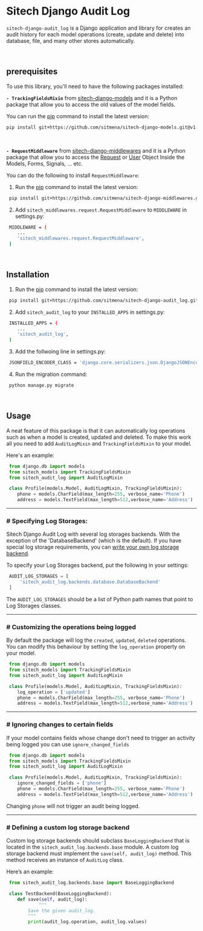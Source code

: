 
# Sitech Django Audit Log
`sitech-django-audit_log` is a Django application and library for creates an audit history for each model operations (create, update and delete) into database, file, and many other stores automatically.

<br/>


## prerequisites
To use this library, you'll need to have the following packages installed:

 **`- TrackingFieldsMixin`** from [sitech-django-models](https://github.com/sitmena/sitech-django-models)  and it is a Python package that allow you to access the old values of the model fields.
 
You can run the [pip](https://pip.pypa.io/en/stable/) command to install the latest version:
 ```bash
 pip install git+https://github.com/sitmena/sitech-django-models.git@v1.0
```

<br>

 **`- RequestMiddleware`** from [sitech-django-middlewares](https://github.com/sitmena/sitech-django-middlewares)  and it is a Python package that allow you to access the [Request](https://docs.djangoproject.com/en/2.2/ref/request-response/#httprequest-objects) or [User](https://docs.djangoproject.com/en/2.2/ref/request-response/#django.http.HttpRequest.user) Object Inside the Models, Forms, Signals, ... etc.

You can do the following to install `RequestMiddleware`:
1. Run the [pip](https://pip.pypa.io/en/stable/) command to install the latest version:
```bash
 pip install git+https://github.com/sitmena/sitech-django-middlewares.git@v1.0.1
```
 2. Add `sitech_middlewares.request.RequestMiddleware` to `MIDDLEWARE` in settings.py:
 
```bash
 MIDDLEWARE = (
    ...
    'sitech_middlewares.request.RequestMiddleware',
 )
```
<br>

## Installation

1. Run the [pip](https://pip.pypa.io/en/stable/) command to install the latest version:
```bash
 pip install git+https://github.com/sitmena/sitech-django-audit_log.git
```

2. Add `sitech_audit_log` to your `INSTALLED_APPS` in settings.py:
```bash
 INSTALLED_APPS = (
    ...
    'sitech_audit_log',
 )
```

3. Add the follwoing line in settings.py:

```bash
 JSONFIELD_ENCODER_CLASS = 'django.core.serializers.json.DjangoJSONEncoder'
```

4. Run the migration command:
```bash
 python manage.py migrate
```
<br>

## Usage
A neat feature of this package is that it can automatically log operations such as when a model is created, updated and deleted. To make this work all you need to add  `AuditLogMixin` and `TrackingFieldsMixin`  to your model.

Here's an example:
```python
 from django.db import models
 from sitech_models import TrackingFieldsMixin
 from sitech_audit_log import AuditLogMixin

 class Profile(models.Model, AuditLogMixin, TrackingFieldsMixin):  
	phone = models.CharField(max_length=255, verbose_name='Phone')
	address = models.TextField(max_length=512,verbose_name='Address')
```	

<hr>

### # Specifying  Log Storages:
Sitech Django Audit Log with several log storages backends. With the exception of the 'DatabaseBackend' (which is the default).  If you have special log storage requirements, you can [write your own log storage backend](#-defining-a-custom-log-storage-backend).


To specify your Log Storages backend, put the following in your settings:
```python
 AUDIT_LOG_STORAGES = [
	 'sitech_audit_log.backends.database.DatabaseBackend'
 ]
```
 The `AUDIT_LOG_STORAGES` should be a list of Python path names that point to Log Storages classes.

<hr>	

### # Customizing the operations being logged
By default the package will log the  `created`,  `updated`,  `deleted`  operations. You can modify this behaviour by setting the  `log_operation`  property on your model.

```python
 from django.db import models
 from sitech_models import TrackingFieldsMixin
 from sitech_audit_log import AuditLogMixin

 class Profile(models.Model, AuditLogMixin, TrackingFieldsMixin):  
	log_operation = ['updated']
	phone = models.CharField(max_length=255, verbose_name='Phone')
	address = models.TextField(max_length=512,verbose_name='Address')
```	

<hr>

### # Ignoring changes to certain fields
If your model contains fields whose change don't need to trigger an activity being logged you can use `ignore_changed_fields`

```python
 from django.db import models
 from sitech_models import TrackingFieldsMixin
 from sitech_audit_log import AuditLogMixin

 class Profile(models.Model, AuditLogMixin, TrackingFieldsMixin):  
	ignore_changed_fields = ['phone']
	phone = models.CharField(max_length=255, verbose_name='Phone')
	address = models.TextField(max_length=512,verbose_name='Address')
```	

Changing `phone` will not trigger an audit being logged.

<hr>

### # Defining a custom log storage backend

Custom log storage backends should subclass `BaseLoggingBackend` that is located in the `sitech_audit_log.backends.base` module. A custom log storage  backend must implement the `save(self, audit_log)` method. This method receives an instance of `AuditLog` class.

Here’s an example:

```python
 from sitech_audit_log.backends.base import BaseLoggingBackend

 class TestBackend(BaseLoggingBackend):  
	def save(self, audit_log):  
    		"""  
	 	Save the given audit_log. 
	 	""" 
	 	print(audit_log.operation, audit_log.values)
```	
